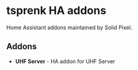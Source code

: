 # tsprenk HA addons

Home Assistant addons maintained by Solid Pixel.

## Addons

- **UHF Server** - HA addon for UHF Server
